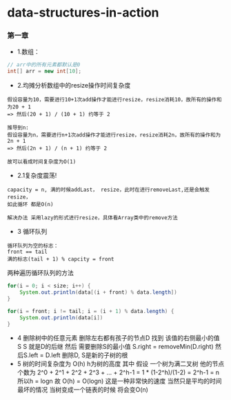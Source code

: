 # data-structures-in-action
### 第一章
- 1.数组：
```java
// arr中的所有元素都默认是0
int[] arr = new int[10];
```
- 2.均摊分析数组中的resize操作时间复杂度
```
假设容量为10，需要进行10+1次add操作才能进行resize，resize消耗10，故所有的操作和为20 + 1
=> 然后(20 + 1) / (10 + 1) 约等于 2

推导到n:
假设容量为n，需要进行n+1次add操作才能进行resize，resize消耗2n，故所有的操作和为2n + 1
=> 然后(2n + 1) / (n + 1) 约等于 2

故可以看成时间复杂度为O(1)
```
 - 2.1复杂度震荡!
 ```
 capacity = n, 满的时候addLast， resize，此时在进行removeLast,还是会触发resize，
 如此循环 都是O(n)
 
 解决办法 采用lazy的形式进行resize，具体看Array类中的remove方法
 ```
- 3 循环队列
```
循环队列为空的标志：
front == tail
满的标志(tail + 1) % capcity = front
```
两种遍历循环队列的方法
```java
for(i = 0; i < size; i++) {
    System.out.println(data[(i + front) % data.length])
}

for(i = front; i != tail; i = (i + 1) % data.length) {
    System.out.println(data[i])
}
```
- 4 删除树中的任意元素
删除左右都有孩子的节点D
找到 该值的右侧最小的值 S
S 就是D的后继
然后 需要删除S的最小值 S.right = removeMin(D.right)
然后S.left = D.left
删除D, S是新的子树的根
- 5 树的时间复杂度为 O(h) h为树的高度
其中 假设 一个树为满二叉树
他的节点个数为 2^0 + 2^1 + 2^2 + 2^3 + ... + 2^h-1 = 1 * (1-2^h)/(1-2) = 2^h-1 = n
所以h = logn 故 O(h) = O(logn) 
这是一种非常快的速度 当然只是平均的时间 最坏的情况 当树变成一个链表的时候 将会变O(n)




